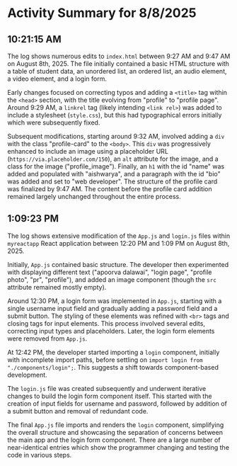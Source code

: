 # Activity Summary for 8/8/2025

## 10:21:15 AM
The log shows numerous edits to `index.html` between 9:27 AM and 9:47 AM on August 8th, 2025.  The file initially contained a basic HTML structure with a table of student data, an unordered list, an ordered list, an audio element, a video element, and a login form.

Early changes focused on correcting typos and adding a `<title>` tag within the `<head>` section, with the title evolving from "profile" to "profile page".  Around 9:29 AM, a `linkrel` tag (likely intending `<link rel>`) was added to include a stylesheet (`style.css`), but this had typographical errors initially which were subsequently fixed.

Subsequent modifications, starting around 9:32 AM, involved adding a `div` with the class "profile-card" to the `<body>`. This `div` was progressively enhanced to include an image using a placeholder URL (`https://via.placeholder.com/150`), an `alt` attribute for the image,  and a class for the image ("profile_image"). Finally, an `h1` with the id "name" was added and populated with "aishwarya", and a paragraph with the id "bio" was added and set to "web developer".  The structure of the profile card was finalized by 9:47 AM.  The content before the profile card addition remained largely unchanged throughout the entire process.


## 1:09:23 PM
The log shows extensive modification of the `App.js` and `login.js` files within `myreactapp` React application between 12:20 PM and 1:09 PM on August 8th, 2025.

Initially, `App.js` contained basic structure.  The developer then experimented with displaying different text ("apoorva dalawai", "login page", "profile photo", "pr", "profile"), and added an image component (though the `src` attribute remained mostly empty).

Around 12:30 PM, a login form was implemented in `App.js`, starting with a single username input field and gradually adding a password field and a submit button. The styling of these elements was refined with `<br>` tags and closing tags for input elements. This process involved several edits, correcting input types and placeholders.  Later,  the login form elements were removed from `App.js`.

At 12:42 PM, the developer started importing a `login` component, initially with incomplete import paths, before settling on `import login from "./components/login";`. This suggests a shift towards component-based development.

The `login.js` file was created subsequently and underwent iterative changes to build the login form component itself. This started with the creation of input fields for username and password, followed by addition of a submit button and removal of redundant code.

The final `App.js` file imports and renders the `login` component, simplifying the overall structure and showcasing the separation of concerns between the main app and the login form component.  There are a large number of near-identical entries which show the programmer changing and testing the code in various steps.

